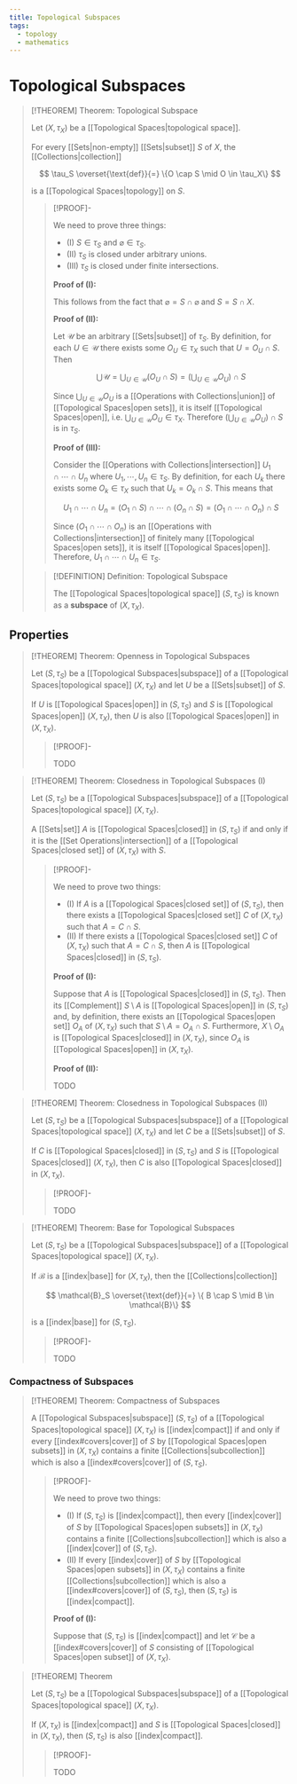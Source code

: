 ```yaml
---
title: Topological Subspaces
tags:
  - topology
  - mathematics
---
```


# Topological Subspaces

>[!THEOREM] Theorem: Topological Subspace
>
>Let $(X, \tau_X)$ be a [[Topological Spaces|topological space]].
>
>For every [[Sets|non-empty]] [[Sets|subset]] $S$ of $X$, the [[Collections|collection]]
>
>$$
>\tau_S \overset{\text{def}}{=} \{O \cap S \mid O \in \tau_X\}
>$$
>
>is a [[Topological Spaces|topology]] on $S$.
>
>>[!PROOF]-
>>
>>We need to prove three things:
>>- (I) $S \in \tau_S$ and $\varnothing \in \tau_S$.
>>- (II) $\tau_S$ is closed under arbitrary unions.
>>- (III) $\tau_S$ is closed under finite intersections.
>>
>>**Proof of (I):**
>>
>>This follows from the fact that $\varnothing = S \cap \varnothing$ and $S = S \cap X$.
>>
>>**Proof of (II):**
>>
>>Let $\mathcal{U}$ be an arbitrary [[Sets|subset]] of $\tau_S$. By definition, for each $U \in \mathcal{U}$ there exists some $O_U \in \tau_X$ such that $U = O_U \cap S$.  Then
>>
>>$$
>>\bigcup \mathcal{U} = \bigcup_{U \in \mathcal{U}} (O_U \cap S) = \left(\bigcup_{U \in \mathcal{U}} O_U\right) \cap S
>>$$
>>
>>Since $\bigcup_{U \in \mathcal{U}} O_U$ is a [[Operations with Collections|union]] of [[Topological Spaces|open sets]], it is itself [[Topological Spaces|open]], i.e. $\bigcup_{U \in \mathcal{U}} O_U \in \tau_X$. Therefore $\left(\bigcup_{U \in \mathcal{U}} O_U\right) \cap S$ is in $\tau_S$.
>>
>>**Proof of (III):**
>>
>>Consider the [[Operations with Collections|intersection]] $U_1 \cap \cdots \cap U_n$ where $U_1,\cdots, U_n \in \tau_S$. By definition, for each $U_k$ there exists some $O_k \in \tau_X$ such that $U_k = O_k \cap S$. This means that
>>
>>$$
>>U_1 \cap \cdots \cap U_n = (O_1 \cap S) \cap \cdots \cap (O_n \cap S) = (O_1 \cap \cdots \cap O_n) \cap S
>>$$
>>
>>Since $(O_1 \cap \cdots \cap O_n)$ is an [[Operations with Collections|intersection]] of finitely many [[Topological Spaces|open sets]], it is itself [[Topological Spaces|open]]. Therefore, $U_1 \cap \cdots \cap U_n \in \tau_S$.
>>
>
>>[!DEFINITION] Definition: Topological Subspace
>>
>>The [[Topological Spaces|topological space]] $(S, \tau_S)$ is known as a **subspace** of $(X,\tau_X)$.
>>
>

## Properties

>[!THEOREM] Theorem: Openness in Topological Subspaces
>
>Let $(S, \tau_S)$ be a [[Topological Subspaces|subspace]] of a [[Topological Spaces|topological space]] $(X, \tau_X)$ and let $U$ be a [[Sets|subset]] of $S$.
>
>If $U$ is [[Topological Spaces|open]] in $(S, \tau_S)$ and $S$ is [[Topological Spaces|open]] $(X, \tau_X)$, then $U$ is also [[Topological Spaces|open]] in $(X, \tau_X)$.
>
>>[!PROOF]-
>>
>>TODO
>>
>

>[!THEOREM] Theorem: Closedness in Topological Subspaces (I)
>
>Let $(S, \tau_S)$ be a [[Topological Subspaces|subspace]] of a [[Topological Spaces|topological space]] $(X, \tau_X)$.
>
>A [[Sets|set]] $A$ is [[Topological Spaces|closed]] in $(S, \tau_S)$ if and only if it is the [[Set Operations|intersection]] of a [[Topological Spaces|closed set]] of $(X, \tau_X)$ with $S$.
>
>>[!PROOF]-
>>
>>We need to prove two things:
>>- (I) If $A$ is a [[Topological Spaces|closed set]] of $(S, \tau_S)$, then there exists a [[Topological Spaces|closed set]] $C$ of $(X, \tau_X)$ such that $A = C \cap S$.
>>- (II) If there exists a [[Topological Spaces|closed set]] $C$ of $(X, \tau_X)$ such that $A = C \cap S$, then $A$ is [[Topological Spaces|closed]] in $(S, \tau_S)$.
>>
>>**Proof of (I):**
>>
>>Suppose that $A$ is [[Topological Spaces|closed]] in $(S, \tau_S)$. Then its [[Complement]] $S \setminus A$ is [[Topological Spaces|open]] in $(S, \tau_S)$ and, by definition, there exists an [[Topological Spaces|open set]] $O_A$ of $(X, \tau_X)$ such that $S \setminus A = O_A \cap S$. Furthermore, $X \setminus O_A$ is [[Topological Spaces|closed]] in $(X, \tau_X)$, since $O_A$ is [[Topological Spaces|open]] in $(X, \tau_X)$.
>>
>>**Proof of (II):**
>>
>>TODO
>>
>

>[!THEOREM] Theorem: Closedness in Topological Subspaces (II)
>
>Let $(S, \tau_S)$ be a [[Topological Subspaces|subspace]] of a [[Topological Spaces|topological space]] $(X, \tau_X)$ and let $C$ be a [[Sets|subset]] of $S$.
>
>If $C$ is [[Topological Spaces|closed]] in $(S, \tau_S)$ and $S$ is [[Topological Spaces|closed]] $(X, \tau_X)$, then $C$ is also [[Topological Spaces|closed]] in $(X, \tau_X)$.
>
>>[!PROOF]-
>>
>>TODO
>>
>

>[!THEOREM] Theorem: Base for Topological Subspaces
>
>Let $(S, \tau_S)$ be a [[Topological Subspaces|subspace]] of a [[Topological Spaces|topological space]] $(X, \tau_X)$.
>
>If $\mathcal{B}$ is a [[index|base]] for $(X, \tau_X)$, then the [[Collections|collection]]
>
>$$
>\mathcal{B}_S \overset{\text{def}}{=} \{ B \cap S \mid B \in \mathcal{B}\}
>$$
>
>is a [[index|base]] for $(S, \tau_S)$.
>
>>[!PROOF]-
>>
>>TODO
>>
>

### Compactness of Subspaces

>[!THEOREM] Theorem: Compactness of Subspaces
>
>A [[Topological Subspaces|subspace]] $(S, \tau_S)$ of a [[Topological Spaces|topological space]] $(X, \tau_X)$ is [[index|compact]] if and only if every [[index#covers|cover]] of $S$ by [[Topological Spaces|open subsets]] in $(X, \tau_X)$ contains a finite [[Collections|subcollection]] which is also a [[index#covers|cover]] of $(S, \tau_S)$.
>
>>[!PROOF]-
>>
>>We need to prove two things:
>>- (I) If $(S, \tau_S)$ is [[index|compact]], then every [[index|cover]] of $S$ by [[Topological Spaces|open subsets]] in $(X, \tau_X)$ contains a finite [[Collections|subcollection]] which is also a [[index|cover]] of $(S, \tau_S)$.
>>- (II) If every [[index|cover]] of $S$ by [[Topological Spaces|open subsets]] in $(X, \tau_X)$ contains a finite [[Collections|subcollection]] which is also a [[index#covers|cover]] of $(S, \tau_S)$, then $(S, \tau_S)$ is [[index|compact]].
>>
>>**Proof of (I):**
>>
>>Suppose that $(S, \tau_S)$ is [[index|compact]] and let $\mathcal{C}$ be a [[index#covers|cover]] of $S$ consisting of [[Topological Spaces|open subset]] of $(X, \tau_X)$.
>>
>

>[!THEOREM] Theorem
>
>Let $(S, \tau_S)$ be a [[Topological Subspaces|subspace]] of a [[Topological Spaces|topological space]] $(X, \tau_X)$.
>
>If $(X, \tau_X)$ is [[index|compact]] and $S$ is [[Topological Spaces|closed]] in $(X, \tau_X)$, then $(S, \tau_S)$ is also [[index|compact]].
>
>>[!PROOF]-
>>
>>TODO
>>
>